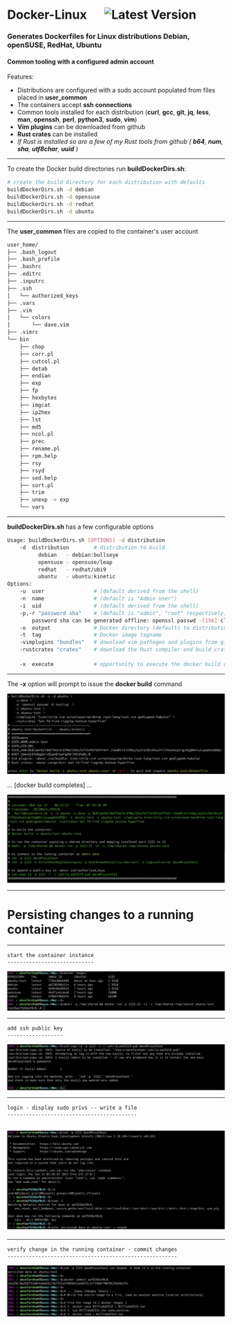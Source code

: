 # Docker-Linux &emsp; ![Latest Version]

[Latest Version]: https://img.shields.io/badge/Docker_Linux-v0.1.0-blue

### Generates Dockerfiles for Linux distributions **Debian**, **openSUSE**, **RedHat**, **Ubuntu**
#### Common tooling with a configured admin account

Features:

* Distributions are configured with a sudo account populated from files placed in **user_common**
* The containers accept **ssh connections**
* Common tools installed for each distribution (**curl**, **gcc**, **git**, **jq**, **less**, **man**, **openssh**, **perl**, **python3**, **sudo**, **vim**)
* **Vim plugins** can be downloaded from github
* **Rust crates** can be installed
* *If Rust is installed so are a few of my Rust tools from github ( **b64**, **num**, **sha**, **utf8char**, **uuid** )*

---

To create the Docker build directories run **buildDockerDirs.sh**:

~~~sh
# create the build directory for each distribution with defaults
buildDockerDirs.sh -d debian
buildDockerDirs.sh -d opensuse
buildDockerDirs.sh -d redhat
buildDockerDirs.sh -d ubuntu
~~~

---

The **user_common** files are copied to the container's user account

~~~sh
user_home/
├── .bash_logout
├── .bash_profile
├── .bashrc
├── .editrc
├── .inputrc
├── .ssh
│   └── authorized_keys
├── .vars
├── .vim
│   └── colors
│       └── dave.vim
├── .vimrc
└── bin
    ├── chop
    ├── corr.pl
    ├── cutcol.pl
    ├── detab
    ├── endian
    ├── exp
    ├── fp
    ├── hexbytes
    ├── imgcat
    ├── ip2hex
    ├── lst
    ├── md5
    ├── ncol.pl
    ├── prec
    ├── rename.pl
    ├── rpm.help
    ├── rsy
    ├── rsyd
    ├── sed.help
    ├── sort.pl
    ├── trim
    ├── unexp -> exp
    └── vars
~~~

---

**buildDockerDirs.sh** has a few configurable options

~~~sh
Usage: buildDockerDirs.sh [OPTIONS] -d distribution
    -d  distribution        # distribution to build
          debian   - debian:bullseye
          opensuse - opensuse/leap
          redhat   - redhat/ubi9
          ubuntu   - ubuntu:kinetic
Options:
    -u  user                # (default derived from the shell)
    -n  name                # (default is "Admin User")
    -i  uid                 # (default derived from the shell)
    -p,-r "password sha"    # (default is "admin", "root" respectively)
        password sha can be generated offline: openssl passwd -[156] cleartext
    -o  output              # Docker directory (defaults to distribution name, will not overwrite)
    -t  tag                 # Docker image tagname
    -vimplugins "bundles"   # download vim pathogen and plugins from github e.g. -vimplugins "kien/ctrlp.vim scrooloose/nerdtree ..."
    -rustcrates "crates"    # download the Rust compiler and build crates e.g. -rust "bat ripgrep ..."

    -x  execute             # opportunity to execute the docker build on the completed directory
~~~

---

The **-x** option will prompt to issue the **docker build** command

![option -x](pictures/Docker-Linux-build-option-x.jpg)

... [docker build completes] ...

![option -x](pictures/Docker-Linux-build-complete.jpg)

---

# **Persisting** changes to a running container

----
~~~
start the container instance
----------------------------
~~~

![start container](pictures/Docker-Linux-start.jpg)

---

~~~
add ssh public key
------------------
~~~

![add ssh key](pictures/Docker-Linux-ssh-copy-id.jpg)

---

~~~
login - display sudo privs -- write a file
------------------------------------------
~~~

![login](pictures/Docker-Linux-login.jpg)
---

---

~~~
verify change in the running container - commit changes
-------------------------------------------------------
~~~

![commit changes](pictures/Docker-Linux-commit-save.jpg)

